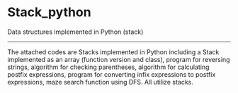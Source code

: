 # Stack_python
Data structures implemented in Python (stack)

---
The attached codes are Stacks implemented in Python including a Stack implemented as an array (function version and class), program for reversing strings, algorithm for checking parentheses, algorithm for calculating postfix expressions, program for converting infix expressions to postfix expressions, maze search function using DFS.
All utilize stacks.

